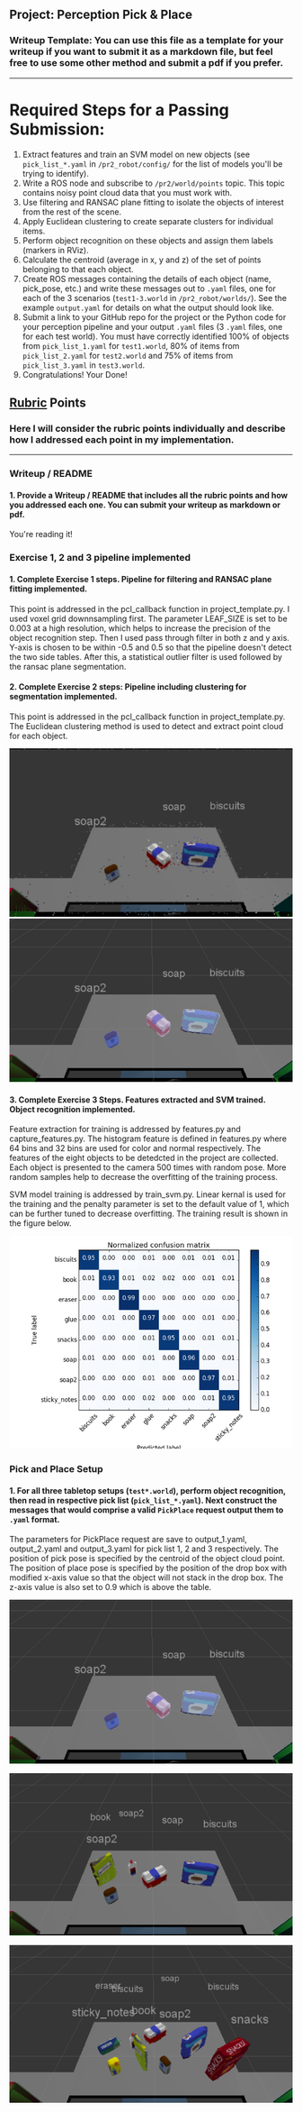 ## Project: Perception Pick & Place
### Writeup Template: You can use this file as a template for your writeup if you want to submit it as a markdown file, but feel free to use some other method and submit a pdf if you prefer.

---


# Required Steps for a Passing Submission:
1. Extract features and train an SVM model on new objects (see `pick_list_*.yaml` in `/pr2_robot/config/` for the list of models you'll be trying to identify).
2. Write a ROS node and subscribe to `/pr2/world/points` topic. This topic contains noisy point cloud data that you must work with.
3. Use filtering and RANSAC plane fitting to isolate the objects of interest from the rest of the scene.
4. Apply Euclidean clustering to create separate clusters for individual items.
5. Perform object recognition on these objects and assign them labels (markers in RViz).
6. Calculate the centroid (average in x, y and z) of the set of points belonging to that each object.
7. Create ROS messages containing the details of each object (name, pick_pose, etc.) and write these messages out to `.yaml` files, one for each of the 3 scenarios (`test1-3.world` in `/pr2_robot/worlds/`).  See the example `output.yaml` for details on what the output should look like.  
8. Submit a link to your GitHub repo for the project or the Python code for your perception pipeline and your output `.yaml` files (3 `.yaml` files, one for each test world).  You must have correctly identified 100% of objects from `pick_list_1.yaml` for `test1.world`, 80% of items from `pick_list_2.yaml` for `test2.world` and 75% of items from `pick_list_3.yaml` in `test3.world`.
9. Congratulations!  Your Done!

[//]: # (Image References)

[image1]: ./Figure_1.png
[image2]: ./Figure_2.png
[image3]: ./FIgure_3.png
[image4]: ./FIgure_4.png
[image5]: ./FIgure_5.png

## [Rubric](https://review.udacity.com/#!/rubrics/1067/view) Points
### Here I will consider the rubric points individually and describe how I addressed each point in my implementation.  

---
### Writeup / README

#### 1. Provide a Writeup / README that includes all the rubric points and how you addressed each one.  You can submit your writeup as markdown or pdf.  

You're reading it!

### Exercise 1, 2 and 3 pipeline implemented
#### 1. Complete Exercise 1 steps. Pipeline for filtering and RANSAC plane fitting implemented.
This point is addressed in the pcl_callback function in project_template.py. I used voxel grid downnsampling first. The parameter LEAF_SIZE is set to be 0.003 at a high resolution, which helps to increase the precision of the object recognition step. Then I used pass through filter in both z and y axis. Y-axis is chosen to be within -0.5 and 0.5 so that the pipeline doesn't detect the two side tables. After this, a statistical outlier filter is used followed by the ransac plane segmentation.

#### 2. Complete Exercise 2 steps: Pipeline including clustering for segmentation implemented.
This point is addressed in the pcl_callback function in project_template.py. The Euclidean clustering method is used to detect and extract point cloud for each object.


![Cloud points before filtering][image1]
![Cloud points after filtering and clustering][image2]

#### 3. Complete Exercise 3 Steps.  Features extracted and SVM trained.  Object recognition implemented.
Feature extraction for training is addressed by features.py and capture_features.py. The histogram feature is defined in features.py where 64 bins and 32 bins are used for color and normal respectively. The features of the eight objects to be detedcted in the project are collected. Each object is presented to the camera 500 times with random pose. More random samples help to decrease the overfitting of the training process.

SVM model training is addressed by train_svm.py. Linear kernal is used for the training and the penalty parameter is set to the default value of 1, which can be further tuned to decrease overfitting. The training result is shown in the figure below.

![Normalized confusion matrix][image3]


### Pick and Place Setup

#### 1. For all three tabletop setups (`test*.world`), perform object recognition, then read in respective pick list (`pick_list_*.yaml`). Next construct the messages that would comprise a valid `PickPlace` request output them to `.yaml` format.
The parameters for PickPlace request are save to output_1.yaml, output_2.yaml and output_3.yaml for pick list 1, 2 and 3 respectively. The position of pick pose is specified by the centroid of the object cloud point. The position of place pose is specified by the position of the drop box with modified x-axis value so that the object will not stack in the drop box. The z-axis value is also set to 0.9 which is above the table.

![Pict list 1][image2]

![Pict list 2][image4]

![Pict list 3][image5]
